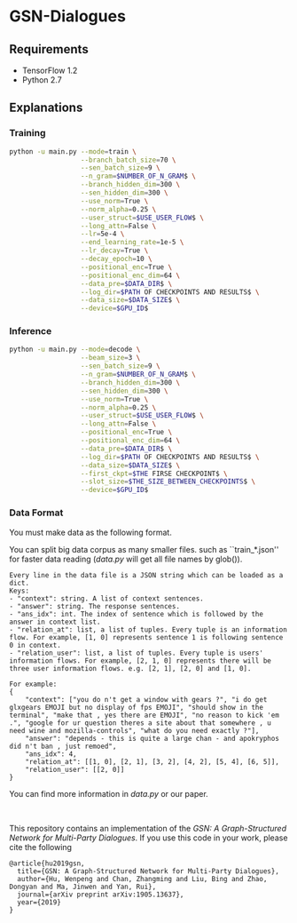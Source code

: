 # GSN-Dialogues

## Requirements
- TensorFlow 1.2
- Python 2.7

## Explanations
### Training

```bash
python -u main.py --mode=train \
                  --branch_batch_size=70 \
                  --sen_batch_size=9 \
                  --n_gram=$NUMBER_OF_N_GRAM$ \
                  --branch_hidden_dim=300 \
                  --sen_hidden_dim=300 \
                  --use_norm=True \
                  --norm_alpha=0.25 \
                  --user_struct=$USE_USER_FLOW$ \
                  --long_attn=False \
                  --lr=5e-4 \
                  --end_learning_rate=1e-5 \
                  --lr_decay=True \
                  --decay_epoch=10 \
                  --positional_enc=True \
                  --positional_enc_dim=64 \
                  --data_pre=$DATA_DIR$ \
                  --log_dir=$PATH OF CHECKPOINTS AND RESULTS$ \
                  --data_size=$DATA_SIZE$ \
                  --device=$GPU_ID$
```

### Inference
```bash
python -u main.py --mode=decode \
                  --beam_size=3 \
                  --sen_batch_size=9 \
                  --n_gram=$NUMBER_OF_N_GRAM$ \
                  --branch_hidden_dim=300 \
                  --sen_hidden_dim=300 \
                  --use_norm=True \
                  --norm_alpha=0.25 \
                  --user_struct=$USE_USER_FLOW$ \
                  --long_attn=False \
                  --positional_enc=True \
                  --positional_enc_dim=64 \
                  --data_pre=$DATA_DIR$ \
                  --log_dir=$PATH OF CHECKPOINTS AND RESULTS$ \
                  --data_size=$DATA_SIZE$ \
                  --first_ckpt=$THE FIRSE CHECKPOINT$ \
                  --slot_size=$THE_SIZE_BETWEEN_CHECKPOINTS$ \
                  --device=$GPU_ID$
```

### Data Format
You must make data as the following format.

You can split big data corpus as many smaller files. such as ``train_\*.json''  for faster data reading (*data.py* will get all file names by glob()).

```
Every line in the data file is a JSON string which can be loaded as a dict.
Keys:
- "context": string. A list of context sentences.
- "answer": string. The response sentences.
- "ans_idx": int. The index of sentence which is followed by the answer in context list.
- "relation_at": list, a list of tuples. Every tuple is an information flow. For example, [1, 0] represents sentence 1 is following sentence 0 in context. 
- "relation_user": list, a list of tuples. Every tuple is users' information flows. For example, [2, 1, 0] represents there will be three user information flows. e.g. [2, 1], [2, 0] and [1, 0].

For example:
{
    "context": ["you do n't get a window with gears ?", "i do get glxgears EMOJI but no display of fps EMOJI", "should show in the terminal", "make that , yes there are EMOJI", "no reason to kick 'em .", "google for ur question theres a site about that somewhere , u need wine and mozilla-controls", "what do you need exactly ?"], 
    "answer": "depends - this is quite a large chan - and apokryphos did n't ban , just remoed", 
    "ans_idx": 4, 
    "relation_at": [[1, 0], [2, 1], [3, 2], [4, 2], [5, 4], [6, 5]], 
    "relation_user": [[2, 0]]
}
```
You can find more information in *data.py* or our paper.

<br>

This repository contains an implementation of the *GSN: A Graph-Structured Network for Multi-Party Dialogues*. If you use this code in your work, please cite the following

```
@article{hu2019gsn,
  title={GSN: A Graph-Structured Network for Multi-Party Dialogues},
  author={Hu, Wenpeng and Chan, Zhangming and Liu, Bing and Zhao, Dongyan and Ma, Jinwen and Yan, Rui},
  journal={arXiv preprint arXiv:1905.13637},
  year={2019}
}
```
